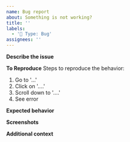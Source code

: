 ```yaml
---
name: Bug report
about: Something is not working?
title: ''
labels:
  - '🐛 Type: Bug'
assignees: ''
---
```


<!---
Before you submit, please search open/closed issues since someone might have asked something similar before.
-->

**Describe the issue**

<!-- A clear and concise description of what's not working. -->

**To Reproduce**
Steps to reproduce the behavior:

1. Go to '...'
2. Click on '....'
3. Scroll down to '....'
4. See error

**Expected behavior**

<!-- A clear and concise description of what you expected to happen. -->

**Screenshots**

<!-- If applicable, add screenshots to help explain your problem. -->

**Additional context**

<!-- Add any other context about the problem here. -->
